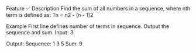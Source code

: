 Feature ✅
Description
Find the sum of all numbers in a sequence, where nth term is defined as:
Tn = n2 - (n - 1)2

Example
First line defines number of terms in sequence.
Output the sequence and sum.
Input: 3

Output:
Sequence: 1 3 5
Sum: 9